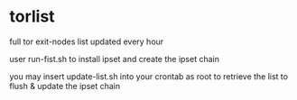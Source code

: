 # torlist

full tor exit-nodes list updated every hour

user run-fist.sh to install ipset and create the ipset chain

you may insert update-list.sh into your crontab as root to retrieve the list to flush & update the ipset chain

